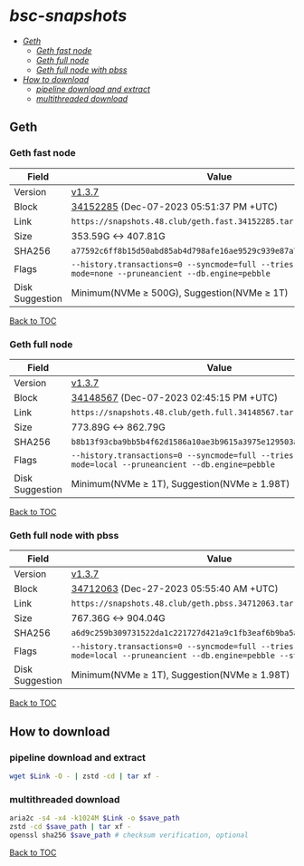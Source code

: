 # *bsc-snapshots*


- *[Geth](#geth)*
    - *[Geth fast node](#geth-fast-node)*
    - *[Geth full node](#geth-full-node)*
    - *[Geth full node with pbss](#geth-full-node-with-pbss)*
- *[How to download](#how-to-download)*
    - *[pipeline download and extract](#pipeline-download-and-extract)*
    - *[multithreaded download](#multithreaded-download)*

## Geth
### Geth fast node

| Field |Value |
| --- | --- |
| Version | [v1.3.7](https://github.com/bnb-chain/bsc/releases/tag/v1.3.7) |
| Block | [34152285](https://bscscan.com/block/34152285) (Dec-07-2023 05:51:37 PM +UTC) |
| Link | `https://snapshots.48.club/geth.fast.34152285.tar.zst` |
| Size | 353.59G <-> 407.81G |
| SHA256 | `a77592c6ff8b15d50abd85ab4d798afe16ae9529c939e87a76c1ab7b2fc2f962` |
| Flags | `--history.transactions=0 --syncmode=full --tries-verify-mode=none --pruneancient --db.engine=pebble` |
| Disk Suggestion | Minimum(NVMe ≥ 500G), Suggestion(NVMe ≥ 1T)|

[Back to TOC](#bsc-snapshots)

### Geth full node

| Field |Value |
| --- | --- |
| Version | [v1.3.7](https://github.com/bnb-chain/bsc/releases/tag/v1.3.7) |
| Block | [34148567](https://bscscan.com/block/34148567) (Dec-07-2023 02:45:15 PM +UTC) |
| Link | `https://snapshots.48.club/geth.full.34148567.tar.zst` |
| Size | 773.89G <-> 862.79G |
| SHA256 | `b8b13f93cba9bb5b4f62d1586a10ae3b9615a3975e129503ab8692dff698bae0` |
| Flags | `--history.transactions=0 --syncmode=full --tries-verify-mode=local --pruneancient --db.engine=pebble` |
| Disk Suggestion | Minimum(NVMe ≥ 1T), Suggestion(NVMe ≥ 1.98T)|

[Back to TOC](#bsc-snapshots)

### Geth full node with pbss

| Field |Value |
| --- | --- |
| Version | [v1.3.7](https://github.com/bnb-chain/bsc/releases/tag/v1.3.7) |
| Block | [34712063](https://bscscan.com/block/34712063) (Dec-27-2023 05:55:40 AM +UTC) |
| Link | `https://snapshots.48.club/geth.pbss.34712063.tar.zst` |
| Size | 767.36G <-> 904.04G |
| SHA256 | `a6d9c259b309731522da1c221727d421a9c1fb3eaf6b9ba5a0c9d7aa3904d8b4` |
| Flags | `--history.transactions=0 --syncmode=full --tries-verify-mode=local --pruneancient --db.engine=pebble --state.scheme=path` |
| Disk Suggestion | Minimum(NVMe ≥ 1T), Suggestion(NVMe ≥ 1.98T)|

[Back to TOC](#bsc-snapshots)

## How to download
### pipeline download and extract

```bash
wget $Link -O - | zstd -cd | tar xf -
```

### multithreaded download

```bash
aria2c -s4 -x4 -k1024M $Link -o $save_path
zstd -cd $save_path | tar xf -
openssl sha256 $save_path # checksum verification, optional
```

[Back to TOC](#bsc-snapshots)

